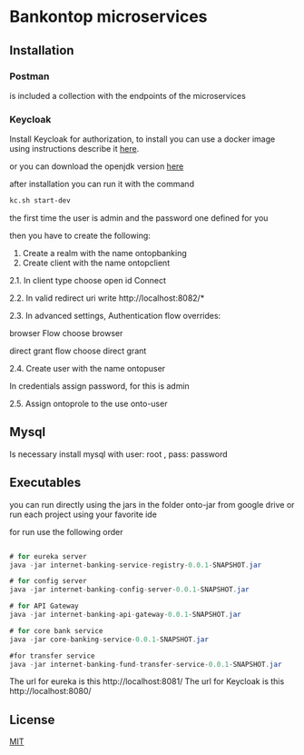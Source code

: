 # Bankontop microservices

## Installation

### Postman

is included a collection with the endpoints of the microservices

### Keycloak

Install Keycloak for authorization, to install you can use a docker image using instructions describe it [here](https://www.keycloak.org/getting-started/getting-started-docker).

or you can download the openjdk version [here](https://www.keycloak.org/getting-started/getting-started-zip)

after installation you can run it with the command
```bash
kc.sh start-dev
```

the first time the user is admin and the password one defined for you

then you have to create the following:

1. Create a realm with the name ontopbanking
2. Create client with the name ontopclient

2.1. In client type choose open id Connect

2.2. In valid redirect uri write http://localhost:8082/*

2.3. In advanced settings, Authentication flow overrides:

browser Flow choose browser

direct grant flow choose direct grant

2.4. Create user with the name ontopuser

In credentials assign password, for this is admin

2.5. Assign ontoprole to the use onto-user

## Mysql

Is necessary install mysql with user: root , pass: password

## Executables

you can run directly using the jars in the folder onto-jar from google drive or run each project using your favorite ide

for run use the following order
```java

# for eureka server
java -jar internet-banking-service-registry-0.0.1-SNAPSHOT.jar

# for config server
java -jar internet-banking-config-server-0.0.1-SNAPSHOT.jar

# for API Gateway
java -jar internet-banking-api-gateway-0.0.1-SNAPSHOT.jar

# for core bank service
java -jar core-banking-service-0.0.1-SNAPSHOT.jar

#for transfer service
java -jar internet-banking-fund-transfer-service-0.0.1-SNAPSHOT.jar

```
The url for eureka is this http://localhost:8081/
The url for Keycloak is this http://localhost:8080/

## License

[MIT](https://choosealicense.com/licenses/mit/)
